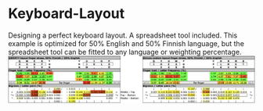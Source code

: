 # Keyboard-Layout
Designing a perfect keyboard layout. A spreadsheet tool included. 
This example is optimized for 50% English and 50% Finnish language, but the spreadsheet tool can be fitted to any language or weighting percentage.
![Example](Finger_stress_example.png)


